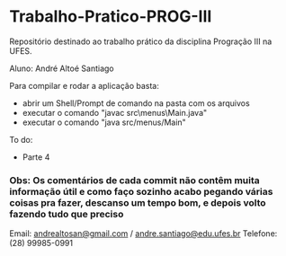 # Trabalho-Pratico-PROG-III
Repositório destinado ao trabalho prático da disciplina Progração III na UFES. 

Aluno: André Altoé Santiago

Para compilar e rodar a aplicação basta:

- abrir um Shell/Prompt de comando na pasta com os arquivos
- executar o comando "javac src\menus\Main.java"
- executar o comando "java src/menus/Main"

To do:
- Parte 4

### Obs: Os comentários de cada commit não contêm muita informação útil e como faço sozinho acabo pegando várias coisas pra fazer, descanso um tempo bom, e depois volto fazendo tudo que preciso
Email: andrealtosan@gmail.com / andre.santiago@edu.ufes.br
Telefone: (28) 99985-0991
